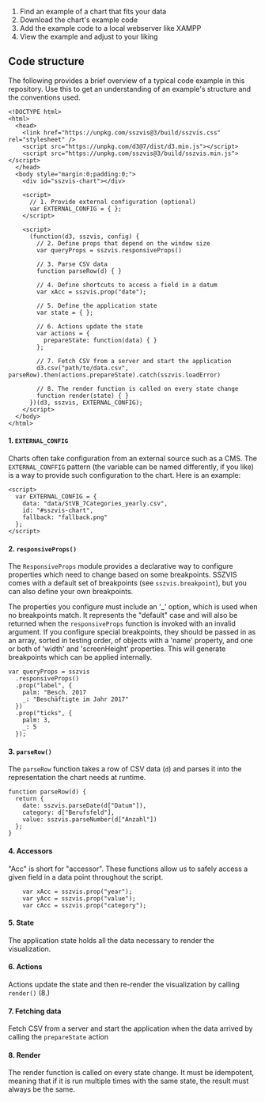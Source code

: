 1. Find an example of a chart that fits your data
2. Download the chart's example code
3. Add the example code to a local webserver like XAMPP
4. View the example and adjust to your liking

## Code structure

The following provides a brief overview of a typical code example in this repository. Use this to
get an understanding of an example's structure and the conventions used.

```code|lang-html
<!DOCTYPE html>
<html>
  <head>
    <link href="https://unpkg.com/sszvis@3/build/sszvis.css" rel="stylesheet" />
    <script src="https://unpkg.com/d3@7/dist/d3.min.js"></script>
    <script src="https://unpkg.com/sszvis@3/build/sszvis.min.js"></script>
  </head>
  <body style="margin:0;padding:0;">
    <div id="sszvis-chart"></div>

    <script>
      // 1. Provide external configuration (optional)
      var EXTERNAL_CONFIG = { };
    </script>

    <script>
      (function(d3, sszvis, config) {
        // 2. Define props that depend on the window size
        var queryProps = sszvis.responsiveProps()

        // 3. Parse CSV data
        function parseRow(d) { }

        // 4. Define shortcuts to access a field in a datum
        var xAcc = sszvis.prop("date");

        // 5. Define the application state
        var state = { };

        // 6. Actions update the state
        var actions = {
          prepareState: function(data) { }
        };

        // 7. Fetch CSV from a server and start the application
        d3.csv("path/to/data.csv", parseRow).then(actions.prepareState).catch(sszvis.loadError)

        // 8. The render function is called on every state change
        function render(state) { }
      })(d3, sszvis, EXTERNAL_CONFIG);
    </script>
  </body>
</html>
```

#### 1. `EXTERNAL_CONFIG`

Charts often take configuration from an external source such as a CMS. The `EXTERNAL_CONFFIG`
pattern (the variable can be named differently, if you like) is a way to provide such configuration
to the chart. Here is an example:

```code|lang-html
<script>
  var EXTERNAL_CONFIG = {
    data: "data/StVB_7Categories_yearly.csv",
    id: "#sszvis-chart",
    fallback: "fallback.png"
  };
</script>
```

#### 2. `responsiveProps()`

The `ResponsiveProps` module provides a declarative way to configure properties which need to change
based on some breakpoints. SSZVIS comes with a default set of breakpoints (see `sszvis.breakpoint`),
but you can also define your own breakpoints.

The properties you configure must include an '\_' option, which is used when no breakpoints match.
It represents the "default" case and will also be returned when the `responsiveProps` function is
invoked with an invalid argument. If you configure special breakpoints, they should be passed in as
an array, sorted in testing order, of objects with a 'name' property, and one or both of 'width' and
'screenHeight' properties. This will generate breakpoints which can be applied internally.

```code|lang-javascript
var queryProps = sszvis
  .responsiveProps()
  .prop("label", {
    palm: "Besch. 2017
    _: "Beschäftigte im Jahr 2017"
  })
  .prop("ticks", {
    palm: 3,
    _: 5
  });
```

#### 3. `parseRow()`

The `parseRow` function takes a row of CSV data (`d`) and parses it into the representation the
chart needs at runtime.

```code|lang-javascript
function parseRow(d) {
  return {
    date: sszvis.parseDate(d["Datum"]),
    category: d["Berufsfeld"],
    value: sszvis.parseNumber(d["Anzahl"])
  };
}
```

#### 4. Accessors

"Acc" is short for "accessor". These functions allow us to safely access a given field in a data
point throughout the script.

```code|lang-javascript
    var xAcc = sszvis.prop("year");
    var yAcc = sszvis.prop("value");
    var cAcc = sszvis.prop("category");
```

#### 5. State

The application state holds all the data necessary to render the visualization.

#### 6. Actions

Actions update the state and then re-render the visualization by calling `render()` (8.)

#### 7. Fetching data

Fetch CSV from a server and start the application when the data arrived by calling the
`prepareState` action

#### 8. Render

The render function is called on every state change. It must be idempotent, meaning that if it is
run multiple times with the same state, the result must always be the same.
